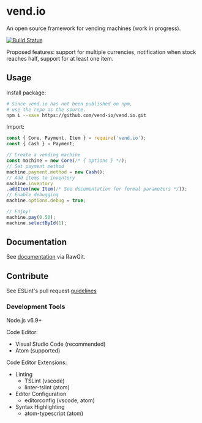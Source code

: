 # vend.io

An open source framework for vending machines (work in progress).

[![Build Status](https://travis-ci.org/vend-io/vend.io.svg?branch=master)](https://travis-ci.org/vend-io/vend.io)

Proposed features: support for multiple currencies, notification when stock reaches half, support for at least one item.


## Usage

Install package:
```bash
# Since vend.io has not been published on npm,
# use the repo as the source.
npm i --save https://github.com/vend-io/vend.io.git
```
Import:
```javascript
const { Core, Payment, Item } = require('vend.io');
const { Cash } = Payment;

// Create a vending machine
const machine = new Core(/* { options } */);
// Set payment method
machine.payment.method = new Cash();
// Add items to inventory
machine.inventory
.addItem(new Item(/* See documentation for formal parameters */));
// Enable debugging
machine.options.debug = true;

// Enjoy!
machine.pay(0.50);
machine.selectById(1);
```

## Documentation

See [documentation](https://rawgit.com/vend-io/vend.io/master/docs/index.html) via RawGit.

## Contribute

See ESLint's pull request [guidelines](http://eslint.org/docs/developer-guide/contributing/pull-requests)

### Development Tools

Node.js v6.9+

Code Editor:
  * Visual Studio Code (recommended)
  * Atom (supported)

Code Editor Extensions:
  * Linting
    * TSLint (vscode)
    * linter-tslint (atom)
  * Editor Configuration
    * editorconfig (vscode, atom)
  * Syntax Highlighting
    * atom-typescript (atom)
